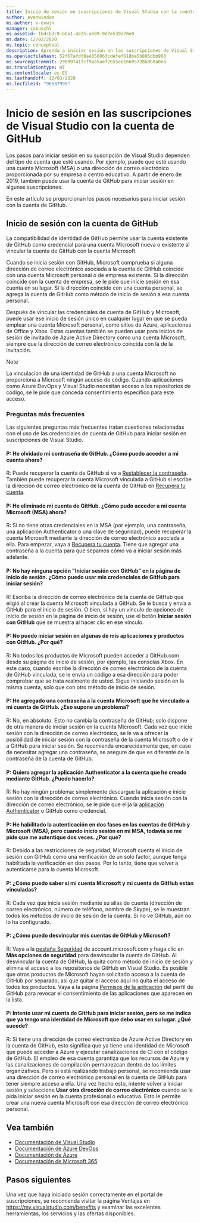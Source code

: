 ```yaml
---
title: Inicio de sesión en suscripciones de Visual Studio con la cuenta de GitHub | Microsoft Docs
author: evanwindom
ms.author: v-evwin
manager: cabuschl
ms.assetid: 1bdcb3c9-bba1-4e25-a609-9d7e539d78e0
ms.date: 12/02/2020
ms.topic: conceptual
description: Aprenda a iniciar sesión en las suscripciones de Visual Studio con la cuenta de GitHub.
ms.openlocfilehash: 52f67afdf8a4056063cdefef618be5b895dbb960
ms.sourcegitcommit: 29099741fcf94a5aef2655ee16605728b8b9a0ea
ms.translationtype: HT
ms.contentlocale: es-ES
ms.lasthandoff: 12/03/2020
ms.locfileid: "96537999"
---
```

# <a name="signing-in-to-visual-studio-subscriptions-with-your-github-account"></a>Inicio de sesión en las suscripciones de Visual Studio con la cuenta de GitHub 

Los pasos para iniciar sesión en su suscripción de Visual Studio dependen del tipo de cuenta que esté usando. Por ejemplo, puede que esté usando una cuenta Microsoft (MSA) o una dirección de correo electrónico proporcionada por su empresa o centro educativo. A partir de enero de 2019, también puede usar la cuenta de GitHub para iniciar sesión en algunas suscripciones. 

En este artículo se proporcionan los pasos necesarios para iniciar sesión con la cuenta de GitHub.

## <a name="signing-in-with-your-github-account"></a>Inicio de sesión con la cuenta de GitHub

La compatibilidad de identidad de GitHub permite usar la cuenta existente de GitHub como credencial para una cuenta Microsoft nueva o existente al vincular la cuenta de GitHub con la cuenta Microsoft. 

Cuando se inicia sesión con GitHub, Microsoft comprueba si alguna dirección de correo electrónico asociada a la cuenta de GitHub coincide con una cuenta Microsoft personal o de empresa existente. Si la dirección coincide con la cuenta de empresa, se le pide que inicie sesión en esa cuenta en su lugar. Si la dirección coincide con una cuenta personal, se agrega la cuenta de GitHub como método de inicio de sesión a esa cuenta personal.

Después de vincular las credenciales de cuenta de GitHub y Microsoft, puede usar ese inicio de sesión único en cualquier lugar en que se pueda emplear una cuenta Microsoft personal, como sitios de Azure, aplicaciones de Office y Xbox. Estas cuentas también se pueden usar para inicios de sesión de invitado de Azure Active Directory como una cuenta Microsoft, siempre que la dirección de correo electrónico coincida con la de la invitación.

> [!NOTE]
> La vinculación de una identidad de GitHub a una cuenta Microsoft no proporciona a Microsoft ningún acceso de código. Cuando aplicaciones como Azure DevOps y Visual Studio necesitan acceso a los repositorios de código, se le pide que conceda consentimiento específico para este acceso. 

### <a name="frequently-asked-questions"></a>Preguntas más frecuentes
Las siguientes preguntas más frecuentes tratan cuestiones relacionadas con el uso de las credenciales de cuenta de GitHub para iniciar sesión en suscripciones de Visual Studio.

#### <a name="q-i-forgot-my-github-password--how-can-i-access-my-account-now"></a>P: He olvidado mi contraseña de GitHub.  ¿Cómo puedo acceder a mi cuenta ahora?
R:  Puede recuperar la cuenta de GitHub si va a [Restablecer la contraseña](https://github.com/password_reset). También puede recuperar la cuenta Microsoft vinculada a GitHub si escribe la dirección de correo electrónico de la cuenta de GitHub en [Recupera tu cuenta](https://account.live.com/password/reset).

#### <a name="q-i-deleted-my-github-account--how-can-i-access-my-microsoft-account-msa-now"></a>P: He eliminado mi cuenta de GitHub.  ¿Cómo pudo acceder a mi cuenta Microsoft (MSA) ahora?
R: Si no tiene otras credenciales en la MSA (por ejemplo, una contraseña, una aplicación Authenticator o una clave de seguridad), puede recuperar la cuenta Microsoft mediante la dirección de correo electrónico asociada a ella. Para empezar, vaya a [Recupera tu cuenta](https://account.live.com/password/reset). Tiene que agregar una contraseña a la cuenta para que sepamos cómo va a iniciar sesión más adelante. 

#### <a name="q-theres-no-sign-in-with-github-option-on-the-sign-in-page--how-can-i-use-my-github-credentials-to-sign-in"></a>P: No hay ninguna opción "Iniciar sesión con GitHub" en la página de inicio de sesión.  ¿Cómo puedo usar mis credenciales de GitHub para iniciar sesión?
R:  Escriba la dirección de correo electrónico de la cuenta de GitHub que eligió al crear la cuenta Microsoft vinculada a GitHub. Se le busca y envía a GitHub para el inicio de sesión. O bien, si hay un vínculo de opciones de inicio de sesión en la página de inicio de sesión, use el botón **Iniciar sesión con GitHub** que se muestra al hacer clic en ese vínculo. 

#### <a name="q-i-cant-sign-in-to-some-of-my-apps-and-products-with-github--why"></a>P: No puedo iniciar sesión en algunas de mis aplicaciones y productos con GitHub.  ¿Por qué?
R:  No todos los productos de Microsoft pueden acceder a GitHub.com desde su página de inicio de sesión, por ejemplo, las consolas Xbox. En este caso, cuando escribe la dirección de correo electrónico de la cuenta de GitHub vinculada, se le envía un código a esa dirección para poder comprobar que se trata realmente de usted. Sigue iniciando sesión en la misma cuenta, solo que con otro método de inicio de sesión. 

#### <a name="q--ive-added-a-password-to-the-microsoft-account-i-have-linked-to-my-github-account--will-that-cause-a-problem"></a>P:  He agregado una contraseña a la cuenta Microsoft que he vinculado a mi cuenta de GitHub.  ¿Eso supone un problema?
R:  No, en absoluto. Esto no cambia la contraseña de GitHub; solo dispone de otra manera de iniciar sesión en la cuenta Microsoft. Cada vez que inicie sesión con la dirección de correo electrónico, se le va a ofrecer la posibilidad de iniciar sesión con la contraseña de la cuenta Microsoft o de ir a GitHub para iniciar sesión. Se recomienda encarecidamente que, en caso de necesitar agregar una contraseña, se asegure de que es diferente de la contraseña de la cuenta de GitHub.

#### <a name="q-i-want-to-add-the-authenticator-app-to-the-account-i-created-using-github--can-i-do-that"></a>P: Quiero agregar la aplicación Authenticator a la cuenta que he creado mediante GitHub.  ¿Puedo hacerlo?
R:  No hay ningún problema: simplemente descargue la aplicación e inicie sesión con la dirección de correo electrónico. Cuando inicia sesión con la dirección de correo electrónico, se le pide que elija la [aplicación Authenticator](https://www.microsoft.com/p/microsoft-authenticator/9nblgggzmcj6) o GitHub como credencial.

#### <a name="q-ive-enabled-two-factor-authentication-on-both-my-github-and-microsoft-accounts-msa-but-when-i-sign-in-to-my-msa-im-still-asked-to-authenticate-twice--why"></a>P: He habilitado la autenticación en dos fases en las cuentas de GitHub y Microsoft (MSA), pero cuando inicio sesión en mi MSA, todavía se me pide que me autentique dos veces.  ¿Por qué?
R: Debido a las restricciones de seguridad, Microsoft cuenta el inicio de sesión con GitHub como una verificación de un solo factor, aunque tenga habilitada la verificación en dos pasos. Por lo tanto, tiene que volver a autenticarse para la cuenta Microsoft. 

#### <a name="q--how-can-i-tell-if-my-microsoft-account-and-github-accounts-are-linked"></a>P:  ¿Cómo puedo saber si mi cuenta Microsoft y mi cuenta de GitHub están vinculadas?
R:  Cada vez que inicia sesión mediante su alias de cuenta (dirección de correo electrónico, número de teléfono, nombre de Skype), se le muestran todos los métodos de inicio de sesión de la cuenta. Si no ve GitHub, aún no lo ha configurado.

#### <a name="q--how-can-i-unlink-my-microsoft-and-github-accounts"></a>P:  ¿Cómo puedo desvincular mis cuentas de GitHub y Microsoft? 
R:  Vaya a la [pestaña Seguridad](https://account.microsoft.com/security) de account.microsoft.com y haga clic en **Más opciones de seguridad** para desvincular la cuenta de GitHub. Al desvincular la cuenta de GitHub, la quita como método de inicio de sesión y elimina el acceso a los repositorios de GitHub en Visual Studio. Es posible que otros productos de Microsoft hayan solicitado acceso a la cuenta de GitHub por separado, así que quitar el acceso aquí no quita el acceso de todos los productos. Vaya a la página [Permisos de la aplicación](https://github.com/settings/applications) del perfil de GitHub para revocar el consentimiento de las aplicaciones que aparecen en la lista.

#### <a name="q--i-try-to-use-my-github-account-to-sign-in-but-im-prompted-that-i-already-have-a-microsoft-identity-that-i-should-use-instead--whats-happening"></a>P:  Intento usar mi cuenta de GitHub para iniciar sesión, pero se me indica que ya tengo una identidad de Microsoft que debo usar en su lugar.  ¿Qué sucede?
R:  Si tiene una dirección de correo electrónico de Azure Active Directory en la cuenta de GitHub, esto significa que ya tiene una identidad de Microsoft que puede acceder a Azure y ejecutar canalizaciones de CI con el código de GitHub. El empleo de esa cuenta garantiza que los recursos de Azure y las canalizaciones de compilación permanezcan dentro de los límites organizativos. Pero si está realizando trabajo personal, se recomienda usar una dirección de correo electrónico personal en la cuenta de GitHub para tener siempre acceso a ella. Una vez hecho esto, intente volver a iniciar sesión y seleccione **Usar otra dirección de correo electrónico** cuando se le pida iniciar sesión en la cuenta profesional o educativa. Esto le permite crear una nueva cuenta Microsoft con esa dirección de correo electrónico personal.

## <a name="see-also"></a>Vea también
- [Documentación de Visual Studio](/visualstudio/)
- [Documentación de Azure DevOps](/azure/devops/)
- [Documentación de Azure](/azure/)
- [Documentación de Microsoft 365](/microsoft-365/)

## <a name="next-steps"></a>Pasos siguientes
Una vez que haya iniciado sesión correctamente en el portal de suscripciones, se recomienda visitar la página Ventajas en https://my.visualstudio.com/benefits y examinar las excelentes herramientas, los servicios y las ofertas disponibles.
